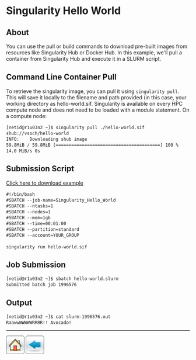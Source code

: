 # Singularity Hello World

## About 
You can use the pull or build commands to download pre-built images from resources like Singularity Hub or Docker Hub. In this example, we'll pull a container from Singularity Hub and execute it in a SLURM script.

## Command Line Container Pull
To retrieve the singularity image, you can pull it using ```singularity pull```. This will save it locally to the filename and path provided (in this case, your working directory as hello-world.sif. Singularity is available on every HPC compute node and does not need to be loaded with a module statement. On a compute node:
```
[netid@r1u03n2 ~]$ singularity pull ./hello-world.sif shub://vsoch/hello-world
INFO:    Downloading shub image
59.8MiB / 59.8MiB [========================================] 100 % 14.0 MiB/s 0s
```

## Submission Script
[Click here to download example](Hello-World.tar.gz)
```
#!/bin/bash
#SBATCH --job-name=Singularity_Hello_World
#SBATCH --ntasks=1
#SBATCH --nodes=1             
#SBATCH --mem=1gb                    
#SBATCH --time=00:01:00   
#SBATCH --partition=standard
#SBATCH --account=YOUR_GROUP

singularity run hello-world.sif
```

## Job Submission
```
[netid@r1u03n2 ~]$ sbatch hello-world.slurm 
Submitted batch job 1996576
```

## Output
```
[netid@r1u03n2 ~]$ cat slurm-1996576.out 
RaawwWWWWWRRRR!! Avocado!
```

----------
[![](/Images/home.png)](https://ua-researchcomputing-hpc.github.io/) 
[![](/Images/back.png)](../)
